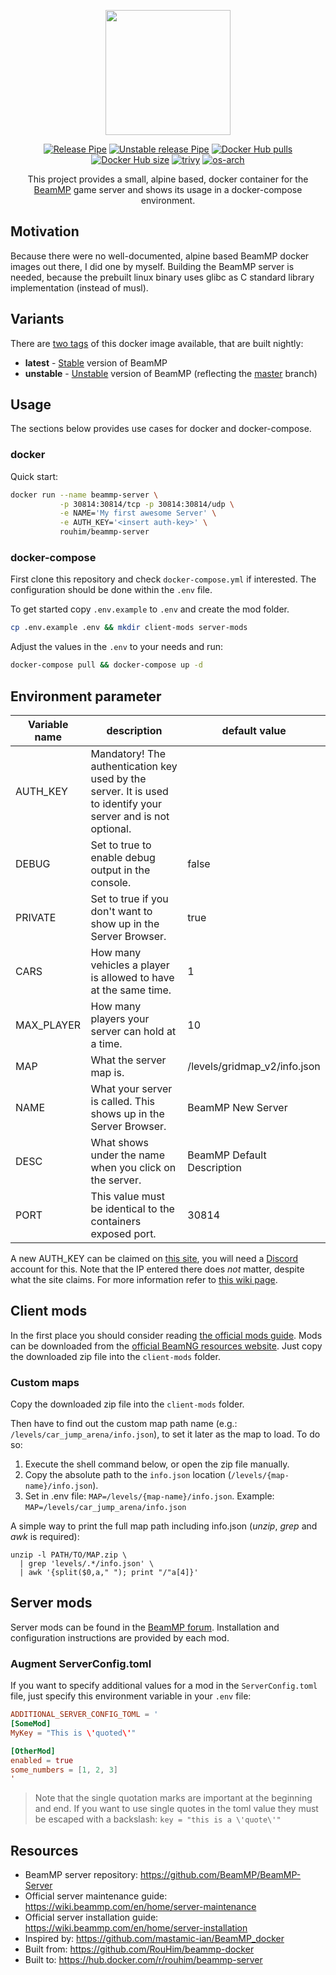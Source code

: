 <p align="center">
  <img src="https://raw.githubusercontent.com/RouHim/beammp-docker/main/logo.png" width="200">
</p>

<p align="center">
    <a href="https://github.com/RouHim/beammp-docker/actions/workflows/beammp_release.yml"><img src="https://github.com/RouHim/beammp-docker/actions/workflows/beammp_release.yml/badge.svg?branch=main" alt="Release Pipe"></a>
    <a href="https://github.com/RouHim/beammp-docker/actions/workflows/beammp_unstable.yml"><img src="https://github.com/RouHim/beammp-docker/actions/workflows/beammp_unstable.yml/badge.svg?branch=main" alt="Unstable release Pipe"></a>
    <a href="https://hub.docker.com/r/rouhim/beammp-server"><img src="https://img.shields.io/docker/pulls/rouhim/beammp-server.svg" alt="Docker Hub pulls"></a>
    <a href="https://hub.docker.com/r/rouhim/beammp-server"><img src="https://img.shields.io/docker/image-size/rouhim/beammp-server" alt="Docker Hub size"></a>
    <a href="https://github.com/aquasecurity/trivy"><img src="https://img.shields.io/badge/trivy-protected-blue" alt="trivy"></a>
    <a href="https://hub.docker.com/r/rouhim/beammp-server/tags"><img src="https://img.shields.io/badge/ARCH-amd64_•_arm64_•_arm/v7-blueviolet" alt="os-arch"></a>
</p>

<p align="center">
    This project provides a small, alpine based, docker container for the <a href="https://beammp.com">BeamMP</a> 
    game server and shows its usage in a docker-compose environment.
</p>

## Motivation

Because there were no well-documented, alpine based BeamMP docker images out there, I did one by myself. Building the
BeamMP server is needed, because the prebuilt linux binary uses glibc as C standard library implementation (instead of
musl).

## Variants

There are [two tags](https://hub.docker.com/r/rouhim/beammp-server/tags) of this docker image available, that are built nightly:

* **latest** - [Stable](https://github.com/BeamMP/BeamMP-Server/releases/latest) version of BeamMP
* **unstable** - [Unstable](https://github.com/BeamMP/BeamMP-Server) version of BeamMP (reflecting
  the [master](https://github.com/BeamMP/BeamMP-Server/tree/master) branch)

## Usage

The sections below provides use cases for docker and docker-compose.

### docker

Quick start:

```bash
docker run --name beammp-server \
           -p 30814:30814/tcp -p 30814:30814/udp \
           -e NAME='My first awesome Server' \
           -e AUTH_KEY='<insert auth-key>' \
           rouhim/beammp-server
```

### docker-compose

First clone this repository and check `docker-compose.yml` if interested. The configuration should be done within
the `.env` file.

To get started copy `.env.example` to `.env` and create the mod folder.

```bash
cp .env.example .env && mkdir client-mods server-mods
```

Adjust the values in the `.env` to your needs and run:

```bash
docker-compose pull && docker-compose up -d
```

## Environment parameter

Variable name   | description                                                                                                   | default value
--------------- |-------------------------------------------------------------------------------------------------------------- | -------- 
AUTH_KEY        | Mandatory! The authentication key used by the server. It is used to identify your server and is not optional. | <empty>
DEBUG           | Set to true to enable debug output in the console.                                                            | false
PRIVATE         | Set to true if you don't want to show up in the Server Browser.                                               | true
CARS            | How many vehicles a player is allowed to have at the same time.                                               | 1
MAX_PLAYER      | How many players your server can hold at a time.                                                              | 10
MAP             | What the server map is.                                                                                       | /levels/gridmap_v2/info.json
NAME            | What your server is called. This shows up in the Server Browser.                                              | BeamMP New Server
DESC            | What shows under the name when you click on the server.                                                       | BeamMP Default Description
PORT            | This value must be identical to the containers exposed port.                                                  | 30814

A new AUTH_KEY can be claimed on [this site](https://beammp.com/k/dashboard), you will need
a [Discord](https://discord.com) account for this. Note that the IP entered there does *not* matter, despite what the
site claims. For more information refer
to [this wiki page](https://wiki.beammp.com/en/home/server-installation#h-2-obtaining-an-authentication-key).

## Client mods

In the first place you should consider
reading [the official mods guide](https://wiki.beammp.com/en/home/server-installation#how-to-add-mods-to-your-server).
Mods can be downloaded from the [official BeamNG resources website](https://www.beamng.com/resources/). Just copy the
downloaded zip file into the `client-mods` folder.

### Custom maps

Copy the downloaded zip file into the `client-mods` folder.

Then have to find out the custom map path name (e.g.: `/levels/car_jump_arena/info.json`), to set it later as the map to
load. To do so:

1. Execute the shell command below, or open the zip file manually.
2. Copy the absolute path to the `info.json` location (`/levels/{map-name}/info.json`).
3. Set in .env file: `MAP=/levels/{map-name}/info.json`. Example: `MAP=/levels/car_jump_arena/info.json`

A simple way to print the full map path including info.json (_unzip_, _grep_ and _awk_ is required):

```shell
unzip -l PATH/TO/MAP.zip \
  | grep 'levels/.*/info.json' \
  | awk '{split($0,a," "); print "/"a[4]}'
```

## Server mods

Server mods can be found in the [BeamMP forum](https://forum.beammp.com/c/resource-plugin-area/server-resources).
Installation and configuration instructions are provided by each mod.

### Augment ServerConfig.toml

If you want to specify additional values for a mod in the `ServerConfig.toml` file, just specify this environment
variable in your `.env`
file:

```toml
ADDITIONAL_SERVER_CONFIG_TOML = '
[SomeMod]
MyKey = "This is \'quoted\'"

[OtherMod]
enabled = true
some_numbers = [1, 2, 3]
'
```

> Note that the single quotation marks are important at the beginning and end.
> If you want to use single quotes in the toml value they must be escaped with a backslash: `key = "this is a \'quote\'"`

## Resources

- BeamMP server repository: https://github.com/BeamMP/BeamMP-Server
- Official server maintenance guide: https://wiki.beammp.com/en/home/server-maintenance
- Official server installation guide: https://wiki.beammp.com/en/home/server-installation
- Inspired by: https://github.com/mastamic-ian/BeamMP_docker
- Built from: https://github.com/RouHim/beammp-docker
- Built to: https://hub.docker.com/r/rouhim/beammp-server
